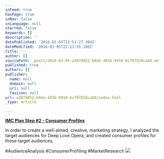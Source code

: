 ```yaml
---
inFeed: true
hasPage: true
inNav: false
inLanguage: null
starred: false
keywords: []
description: ''
datePublished: '2016-03-05T22:51:27.384Z'
dateModified: '2016-03-05T22:13:55.186Z'
title: ''
author: []
sourcePath: _posts/2016-03-05-a3079852-b8de-483b-9910-bcf97820cab0.md
published: true
authors: []
publisher:
  name: null
  domain: null
  url: null
  favicon: null
url: a3079852-b8de-483b-9910-bcf97820cab0/index.html
_type: Article

---
```

**[IMC Plan Step \#2 - Consumer Profiles][0]**

In order to create a well-aimed, creative, marketing strategy, I analyzed the target audiences for Deep Love Opera, and created consumer profiles for those target audiences.

\#AudienceAnalysis \#ConsumerProfiling \#MarketResearch
![](https://the-grid-user-content.s3-us-west-2.amazonaws.com/4d924dc1-9f26-490c-9e54-52cc0c103656.png)

[0]: https://drive.google.com/file/d/0B_3Bn2B5HlnMZUtUaFZXX0x1Vmc/view?usp=sharing